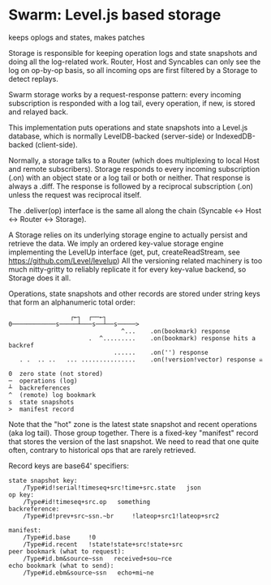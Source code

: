 # Swarm: Level.js based storage
keeps oplogs and states, makes patches

Storage is responsible for keeping operation logs and state snapshots and doing
all the log-related work. Router, Host and Syncables can only see the log on
op-by-op basis, so all incoming ops are first filtered by a Storage to detect
replays.

Swarm storage works by a request-response pattern: every incoming subscription
is responded with a log tail, every operation, if new, is stored and relayed
back.

This implementation puts operations and state snapshots into a Level.js
database, which is normally LevelDB-backed (server-side) or IndexedDB-backed
(client-side).

Normally, a storage talks to a Router (which does multiplexing to local Host
and remote subscribers). Storage responds to every incoming subscription (.on)
with an object state or a log tail or both or neither. That response is always
a .diff. The response is followed by a reciprocal subscription (.on) unless
the request was reciprocal itself.

The .deliver(op) interface is the same all along the chain
(Syncable <-> Host <-> Router <-> Storage).

A Storage relies on its underlying storage engine to actually persist and
retrieve the data. We imply an ordered key-value storage engine implementing
the LevelUp interface (get, put, createReadStream, see
https://github.com/Level/levelup)
All the versioning related machinery is too much nitty-gritty to reliably
replicate it for every key-value backend, so Storage does it all.

Operations, state snapshots and other records are stored under string keys
that form an alphanumeric total order:

                     ┌←┐  ┌──←┐
    0────────────s─────┴───s──┴──s─────>
                                   ^...    .on(bookmark) response
                          .  ^.........    .on(bookmark) response hits a backref
                                 ......    .on('') response
       . .  .. ..   ... ...............    .on(!version!vector) response ☠

    0  zero state (not stored)
    ─  operations (log)
    ┴  backreferences
    ^  (remote) log bookmark
    s  state snapshots
    >  manifest record

Note that the "hot" zone is the latest state snapshot and recent operations (aka log tail). Those group together. There is a fixed-key "manifest" record that stores the version of the last snapshot. We need to read that one quite often, contrary to historical ops that are rarely retrieved.

Record keys are base64' specifiers:

    state snapshot key:
        /Type#id!serial!timeseq+src!time+src.state   json
    op key:
        /Type#id!timeseq+src.op   something
    backreference:
        /Type#id!prev+src~ssn.~br     !lateop+src1!lateop+src2

    manifest:
        /Type#id.base     !0
        /Type#id.recent   !state!state+src!state+src
    peer bookmark (what to request):
        /Type#id.bm&source~ssn   received+sou~rce
    echo bookmark (what to send):
        /Type#id.ebm&source~ssn   echo+mi~ne

